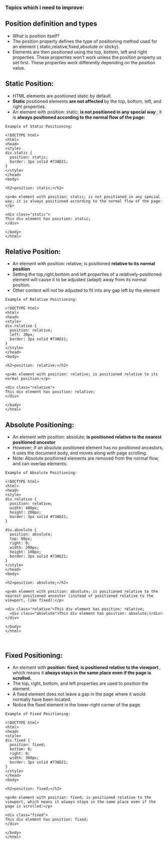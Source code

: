 ### Topics which i need to improve:

## Position definition and types
* What is position itself?
* The position property defines the type of positioning method used for an element ( static,relative,fixed,absolute or sticky). 
* Elements are then positioned using the top, bottom, left and right properties. These properties won't work unless the position property us set first. These properties work differently depending on the position value.

## Static Position:
* HTML elements are positioned static by default.
*  <b>Static </b> positioned elements <b> are not affected </b> by the top, bottom, left, and right properties.
* An element with position: static; <b> is not positioned in any special way </b>; it is  <b>always positioned according to the normal flow of the page: </b>

```
Example of Static Positioning:

<!DOCTYPE html>
<html>
<head>
<style>
div.static {
  position: static;
  border: 3px solid #73AD21;
}
</style>
</head>
<body>

<h2>position: static;</h2>

<p>An element with position: static; is not positioned in any special way; it is always positioned according to the normal flow of the page:</p>

<div class="static">
This div element has position: static;
</div>

</body>
</html>

```

## Relative Position:
* An element with position: relative; is positioned <b> relative to its normal position </b>
* Setting the top,right,bottom and left properties of a relatively-positioned element will cause it to be adjusted (adapt) away from its normal position.
* Other content will not be adjusted to fit into any gap left by the element

```
Example of Relative Positioning:

<!DOCTYPE html>
<html>
<head>
<style>
div.relative {
  position: relative;
  left: 30px;
  border: 3px solid #73AD21;
}
</style>
</head>
<body>

<h2>position: relative;</h2>

<p>An element with position: relative; is positioned relative to its normal position:</p>

<div class="relative">
This div element has position: relative;
</div>

</body>
</html>

```

## Absolute Positioning:

*  An element with position: absolute; <b> is positioned relative to the nearest positioned ancestor </b>
*  However; if an absolute positioned element has no positioned ancestors, it uses the document body, and moves along with page scrolling.
* Note: Absolute positioned elements are removed from the normal flow, and can overlap elements.


```
Example of Absolute Positioning:

<!DOCTYPE html>
<html>
<head>
<style>
div.relative {
  position: relative;
  width: 400px;
  height: 200px;
  border: 3px solid #73AD21;
} 

div.absolute {
  position: absolute;
  top: 80px;
  right: 0;
  width: 200px;
  height: 100px;
  border: 3px solid #73AD21;
}
</style>
</head>
<body>

<h2>position: absolute;</h2>

<p>An element with position: absolute; is positioned relative to the nearest positioned ancestor (instead of positioned relative to the viewport, like fixed):</p>

<div class="relative">This div element has position: relative;
  <div class="absolute">This div element has position: absolute;</div>
</div>

</body>
</html>



```
## Fixed Positioning:
* An element with <b> position: fixed; </b> <b> is positioned relative to the viewport </b>, which means it <b> always stays in the same place even if the page is scrolled. </b>
* The top, right, bottom, and left properties are used to position the element.
* A fixed element does not leave a gap in the page where it would normally have been located.
* Notice the fixed element in the lower-right corner of the page.

```
Example of Fixed Positioning:

<!DOCTYPE html>
<html>
<head>
<style>
div.fixed {
  position: fixed;
  bottom: 0;
  right: 0;
  width: 300px;
  border: 3px solid #73AD21;
}
</style>
</head>
<body>

<h2>position: fixed;</h2>

<p>An element with position: fixed; is positioned relative to the viewport, which means it always stays in the same place even if the page is scrolled:</p>

<div class="fixed">
This div element has position: fixed;
</div>

</body>
</html>

```

